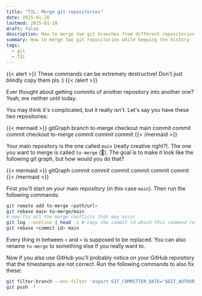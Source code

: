 ```yaml
---
title: "TIL: Merge git repositories"
date: 2025-01-28
lastmod: 2025-01-28
draft: false
description: How to merge two git branches from different repositories while keeping the history
summary: How to merge two git repositories while keeping the history
tags:
  - git
  - TIL
---
```


{{< alert >}}
These commands can be extremely destructive! Don't just blindly copy them pls :)
{{< /alert >}}

Ever thought about getting commits of another repository into another one? Yeah,
me neither until today.

You may think it's complicated, but it really isn't. Let's say you have these
two repositories:

{{< mermaid >}}
gitGraph
branch to-merge
checkout main
commit
commit
commit
checkout to-merge
commit
commit
commit
{{< /mermaid >}}

Your main repository is the one called `main` (really creative right?). The one
you want to merge is called `to-merge` (🤯). The goal is to make it look like
the following git graph, but how would you do that?

{{< mermaid >}}
gitGraph
commit
commit
commit
commit
commit
commit
{{< /mermaid >}}

First you'll start on your main repository (in this
case `main`). Then run the following commands:

```sh
git remote add to-merge <path/url>
git rebase main to-merge/main
# now fix all the merge conflicts that may occur
git log --oneline | head -1 # copy the commit id which this command returns
git rebase <commit id> main
```

Every thing in between `<` and `>` is supposed to be replaced. You can also
rename `to-merge` to something else if you really want to.

Now if you also use GitHub you'll probably notice on your GitHub repository that
the timestamps are not correct. Run the following commands to also fix these:

```sh
git filter-branch --env-filter 'export GIT_COMMITTER_DATE="$GIT_AUTHOR_DATE"'
git push -f
```
